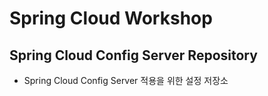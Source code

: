 # Spring Cloud Workshop 
## Spring Cloud Config Server Repository
- Spring Cloud Config Server 적용을 위한 설정 저장소
